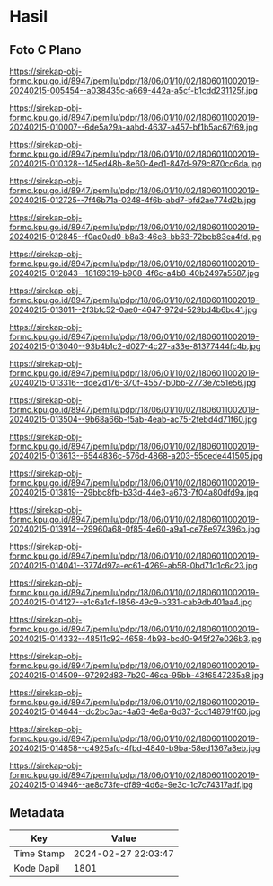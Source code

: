 # Hasil

## Foto C Plano

https://sirekap-obj-formc.kpu.go.id/8947/pemilu/pdpr/18/06/01/10/02/1806011002019-20240215-005454--a038435c-a669-442a-a5cf-b1cdd231125f.jpg

https://sirekap-obj-formc.kpu.go.id/8947/pemilu/pdpr/18/06/01/10/02/1806011002019-20240215-010007--6de5a29a-aabd-4637-a457-bf1b5ac67f69.jpg

https://sirekap-obj-formc.kpu.go.id/8947/pemilu/pdpr/18/06/01/10/02/1806011002019-20240215-010328--145ed48b-8e60-4ed1-847d-979c870cc6da.jpg

https://sirekap-obj-formc.kpu.go.id/8947/pemilu/pdpr/18/06/01/10/02/1806011002019-20240215-012725--7f46b71a-0248-4f6b-abd7-bfd2ae774d2b.jpg

https://sirekap-obj-formc.kpu.go.id/8947/pemilu/pdpr/18/06/01/10/02/1806011002019-20240215-012845--f0ad0ad0-b8a3-46c8-bb63-72beb83ea4fd.jpg

https://sirekap-obj-formc.kpu.go.id/8947/pemilu/pdpr/18/06/01/10/02/1806011002019-20240215-012843--18169319-b908-4f6c-a4b8-40b2497a5587.jpg

https://sirekap-obj-formc.kpu.go.id/8947/pemilu/pdpr/18/06/01/10/02/1806011002019-20240215-013011--2f3bfc52-0ae0-4647-972d-529bd4b6bc41.jpg

https://sirekap-obj-formc.kpu.go.id/8947/pemilu/pdpr/18/06/01/10/02/1806011002019-20240215-013040--93b4b1c2-d027-4c27-a33e-81377444fc4b.jpg

https://sirekap-obj-formc.kpu.go.id/8947/pemilu/pdpr/18/06/01/10/02/1806011002019-20240215-013316--dde2d176-370f-4557-b0bb-2773e7c51e56.jpg

https://sirekap-obj-formc.kpu.go.id/8947/pemilu/pdpr/18/06/01/10/02/1806011002019-20240215-013504--9b68a66b-f5ab-4eab-ac75-2febd4d71f60.jpg

https://sirekap-obj-formc.kpu.go.id/8947/pemilu/pdpr/18/06/01/10/02/1806011002019-20240215-013613--6544836c-576d-4868-a203-55cede441505.jpg

https://sirekap-obj-formc.kpu.go.id/8947/pemilu/pdpr/18/06/01/10/02/1806011002019-20240215-013819--29bbc8fb-b33d-44e3-a673-7f04a80dfd9a.jpg

https://sirekap-obj-formc.kpu.go.id/8947/pemilu/pdpr/18/06/01/10/02/1806011002019-20240215-013914--29960a68-0f85-4e60-a9a1-ce78e974396b.jpg

https://sirekap-obj-formc.kpu.go.id/8947/pemilu/pdpr/18/06/01/10/02/1806011002019-20240215-014041--3774d97a-ec61-4269-ab58-0bd71d1c6c23.jpg

https://sirekap-obj-formc.kpu.go.id/8947/pemilu/pdpr/18/06/01/10/02/1806011002019-20240215-014127--e1c6a1cf-1856-49c9-b331-cab9db401aa4.jpg

https://sirekap-obj-formc.kpu.go.id/8947/pemilu/pdpr/18/06/01/10/02/1806011002019-20240215-014332--48511c92-4658-4b98-bcd0-945f27e026b3.jpg

https://sirekap-obj-formc.kpu.go.id/8947/pemilu/pdpr/18/06/01/10/02/1806011002019-20240215-014509--97292d83-7b20-46ca-95bb-43f6547235a8.jpg

https://sirekap-obj-formc.kpu.go.id/8947/pemilu/pdpr/18/06/01/10/02/1806011002019-20240215-014644--dc2bc6ac-4a63-4e8a-8d37-2cd148791f60.jpg

https://sirekap-obj-formc.kpu.go.id/8947/pemilu/pdpr/18/06/01/10/02/1806011002019-20240215-014858--c4925afc-4fbd-4840-b9ba-58ed1367a8eb.jpg

https://sirekap-obj-formc.kpu.go.id/8947/pemilu/pdpr/18/06/01/10/02/1806011002019-20240215-014946--ae8c73fe-df89-4d6a-9e3c-1c7c74317adf.jpg


## Metadata

| Key        | Value               |
| ---------- | ------------------- |
| Time Stamp | 2024-02-27 22:03:47 |
| Kode Dapil | 1801                |



